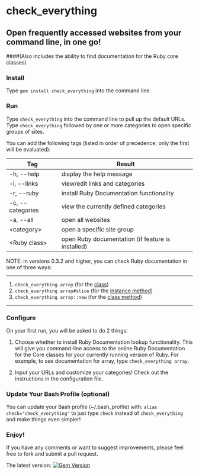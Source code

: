 # check_everything

## Open frequently accessed websites from your command line, in one go!
####(Also includes the ability to find documentation for the Ruby core classes)

### Install

Type `gem install check_everything` into the command line.

### Run

Type `check_everything` into the command line to pull up the default URLs.
Type `check_everything` followed by one or more categories to open specific
groups of sites.

You can add the following tags (listed in order of precedence; only the first
will be evaluated):

|   Tag |  Result   |
|-----|-----|
|  \-h, \-\-help         | display the help message                          |
|  \-l, \-\-links        | view/edit links and categories                    |
|  \-r, \-\-ruby         | install Ruby Documentation functionality          |
|  \-c, \-\-categories   | view the currently defined categories             |
|  \-a, \-\-all          | open all websites                                 |
|  &#60;category&#62;    | open a specific site group                        |
|  &#60;Ruby class&#62;  | open Ruby documentation (if feature is installed) |

NOTE: in versions 0.3.2 and higher, you can check Ruby documentation in one of three ways:

----
1. `check_everything array` (for the [class](http://www.ruby-doc.org/core-2.1.0/Array.html))
2. `check_everything array#slice` (for the
[instance method](http://www.ruby-doc.org/core-2.1.0/Array.html#method-i-slice))
3. `check_everything array::new` (for the [class method](http://www.ruby-doc.org/core-2.1.0/Array.html#method-c-new))

----

### Configure

On your first run, you will be asked to do 2 things:

1. Choose whether to install Ruby Documentation lookup functionality. This will
give you command-line access to the online Ruby Documentation for the Core classes
for your currently running version of Ruby. For example, to see documentation for
array, type `check_everything array`.

2. Input your URLs and customize your categories! Check out the instructions in
the configuration file.

### Update Your Bash Profile (optional)

You can update your Bash profile (~/.bash_profile) with:
```alias check="check_everything"```
to just type `check` instead of `check_everything` and make things even simpler!

### Enjoy!

If you have any comments or want to suggest improvements, please feel free to fork
and submit a pull request.

The latest version: [![Gem Version](https://badge.fury.io/rb/check_everything.png)](http://badge.fury.io/rb/check_everything)